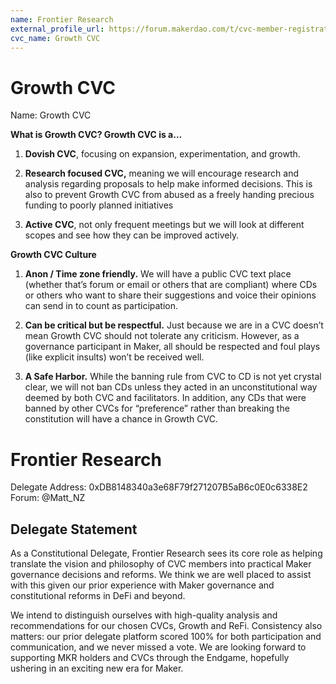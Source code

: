 ```yaml
---
name: Frontier Research
external_profile_url: https://forum.makerdao.com/t/cvc-member-registration-submission-growth-cvc/20308
cvc_name: Growth CVC
---
```


# Growth CVC
Name: Growth CVC

**What is Growth CVC? Growth CVC is a…**

1. **Dovish CVC**, focusing on expansion, experimentation, and growth.

2. **Research focused CVC,** meaning we will encourage research and analysis regarding proposals to help make informed decisions. This is also to prevent Growth CVC from abused as a freely handing precious funding to poorly planned initiatives

3. **Active CVC**, not only frequent meetings but we will look at different scopes and see how they can be improved actively.

**Growth CVC Culture**

1. **Anon / Time zone friendly.** We will have a public CVC text place (whether that’s forum or email or others that are compliant) where CDs or others who want to share their suggestions and voice their opinions can send in to count as participation.

2. **Can be critical but be respectful.** Just because we are in a CVC doesn’t mean Growth CVC should not tolerate any criticism. However, as a governance participant in Maker, all should be respected and foul plays (like explicit insults) won’t be received well.

3. **A Safe Harbor.** While the banning rule from CVC to CD is not yet crystal clear, we will not ban CDs unless they acted in an unconstitutional way deemed by both CVC and facilitators. In addition, any CDs that were banned by other CVCs for “preference” rather than breaking the constitution will have a chance in Growth CVC.

# Frontier Research
Delegate Address: 0xDB8148340a3e68F79f271207B5aB6c0E0c6338E2  
Forum: @Matt_NZ  

## Delegate Statement

As a Constitutional Delegate, Frontier Research sees its core role as helping translate the vision and philosophy of CVC members into practical Maker governance decisions and reforms. We think we are well placed to assist with this given our prior experience with Maker governance and constitutional reforms in DeFi and beyond.

We intend to distinguish ourselves with high-quality analysis and recommendations for our chosen CVCs, Growth and ReFi. Consistency also matters: our prior delegate platform scored 100% for both participation and communication, and we never missed a vote. We are looking forward to supporting MKR holders and CVCs through the Endgame, hopefully ushering in an exciting new era for Maker.
